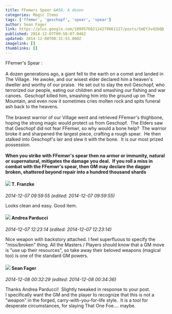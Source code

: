```yaml
---
title: FFemwrs Spear &#58; A dozen
categories: Magic Items
tags: ['ffemwr', 'geschopf', 'spear', 'spear']
author: Sean Fager
link: https://plus.google.com/109957662124279661127/posts/SmEYJvd2bQB
published: 2014-12-07T09:58:07.046Z
updated: 2014-12-08T00:31:53.000Z
imagelink: []
thumblinks: []
---
```


FFemwr&#39;s Spear :<br /><br />A dozen generations ago, a giant fell to the earth on a comet and landed in The Village.  He awoke, and our wisest elder declared him a heaven&#39;s dweller and worthy of our praise.  He set out to slay the evil Geschopf, who terrorized our people, eating our children and smashing our fishing and war canoes.  Geschopf killed him, smashing him into the ground up on The Mountain, and even now it sometimes cries molten rock and spits funeral ash back to the heavens.<br /><br />The bravest warrior of our Village went and retrieved FFemwr&#39;s thighbone, hoping the strong magic would protect us from Geschopf.  The Elders saw that Geschopf did not fear FFemwr, so why would a bone help?  The warrior broke it and sharpened the largest piece, crafting a rough spear.  He then stalked into Geschopf&#39;s lair and slew it with the bone.  It is our most prized possession.<br /><br /><b>When you strike with FFemwr&#39;s spear then no armor or immunity, natural or supernatural, mitigates the damage you deal.  If you roll a miss in combat with the FFemwr&#39;s spear, then GM may declare the dagger broken, shattered beyond repair into a hundred thousand shards</b>
<div id='comment z13ccxaoyuaith0wu04cj5irrvv0i5db0xg0k'>
  <h4><img src='{{site.baseurl}}//images/avatars/110330901807759406775_photo.jpg'> T. Franzke</h4>
      <p><cite>2014-12-07 09:59:55 (edited: 2014-12-07 09:59:55)</cite></p>
        <p>Looks clean and easy. Good item. </p>
</div>
        

<div id='comment z13ccxaoyuaith0wu04cj5irrvv0i5db0xg0k'>
  <h4><img src='{{site.baseurl}}//images/avatars/101076298485951808085_photo.jpg'> Andrea Parducci</h4>
      <p><cite>2014-12-07 12:23:14 (edited: 2014-12-07 12:23:14)</cite></p>
        <p>Nice weapon with backstory attached. I feel superfluous to specify the &quot;miss/broken&quot; thing. All the Masters / Players should know that a GM move is &quot;use up their resources&quot;, so take away their beloved weapons (magical too) is one of the standard GM powers.</p>
</div>
        

<div id='comment z13ccxaoyuaith0wu04cj5irrvv0i5db0xg0k'>
  <h4><img src='{{site.baseurl}}//images/avatars/109957662124279661127_photo.jpg'> Sean Fager</h4>
      <p><cite>2014-12-08 00:32:29 (edited: 2014-12-08 00:34:36)</cite></p>
        <p>Thanks Andrea Parducci!  Slightly tweaked in response to your post.<br />I specifically want the GM and the player to recognize that this is not a &quot;weapon&quot; in the forged, carry-with-you-for-life style.  It is a tool for desperate circumstances, for slaying That One Foe.... maybe.</p>
</div>
        